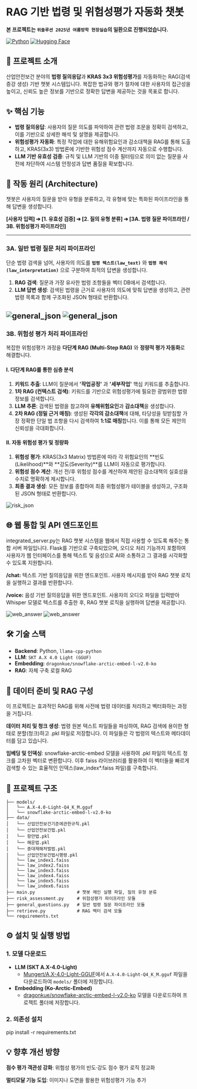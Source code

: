 # RAG 기반 법령 및 위험성평가 자동화 챗봇

**본 프로젝트는 `위솔루션 2025년 여름방학 현장실습`의 일환으로 진행되었습니다.**

[![Python](https://img.shields.io/badge/Python-3.10+-blue?style=for-the-badge&logo=python)](https://www.python.org/)
[![Hugging Face](https://img.shields.io/badge/🤗%20Hugging%20Face-Models-ffc83d?style=for-the-badge)](https://huggingface.co/)

## 🌟 프로젝트 소개

산업안전보건 분야의 **법령 질의응답**과 **KRAS 3x3 위험성평가**를 자동화하는 RAG(검색 증강 생성) 기반 챗봇 시스템입니다. 복잡한 법규와 평가 절차에 대한 사용자의 접근성을 높이고, 신뢰도 높은 정보를 기반으로 정확한 답변을 제공하는 것을 목표로 합니다.

## ✨ 핵심 기능

* **법령 질의응답**: 사용자의 질문 의도를 파악하여 관련 법령 조문을 정확히 검색하고, 이를 기반으로 상세한 해석 및 설명을 제공합니다.
* **위험성평가 자동화**: 특정 작업에 대한 유해위험요인과 감소대책을 RAG를 통해 도출하고, KRAS(3x3) 방법론에 기반한 위험성 점수 계산까지 자동으로 수행합니다.
* **LLM 기반 유효성 검증**: 규칙 및 LLM 기반의 이중 필터링으로 의미 없는 질문을 사전에 차단하여 시스템 안정성과 답변 품질을 확보합니다.

## 🚀 작동 원리 (Architecture)

챗봇은 사용자의 질문을 받아 유형을 분류하고, 각 유형에 맞는 특화된 파이프라인을 통해 답변을 생성합니다.

**[사용자 입력] ➔ [1. 유효성 검증] ➔ [2. 질의 유형 분류] ➔ [3A. 법령 질문 파이프라인 / 3B. 위험성평가 파이프라인]**

---

### **3A. 일반 법령 질문 처리 파이프라인**

단순 법령 검색을 넘어, 사용자의 의도를 **`법령 텍스트(law_text)`** 와 **`법령 해석(law_interpretation)`** 으로 구분하여 최적의 답변을 생성합니다.

1.  **RAG 검색**: 질문과 가장 유사한 법령 조항들을 벡터 DB에서 검색합니다.
2.  **LLM 답변 생성**: 검색된 법령을 근거로 사용자의 의도에 맞춰 답변을 생성하고, 관련 법령 목록과 함께 구조화된 JSON 형태로 반환합니다.


![general_json](images/general_json1.png)
![general_json](images/general_json2.png)
---

### **3B. 위험성 평가 처리 파이프라인**

복잡한 위험성평가 과정을 **다단계 RAG (Multi-Step RAG)** 와 **정량적 평가 자동화**로 해결합니다.

#### Ⅰ. 다단계 RAG를 통한 심층 분석

1.  **키워드 추출**: LLM이 질문에서 **'작업공정'** 과 **'세부작업'** 핵심 키워드를 추출합니다.
2.  **1차 RAG (컨텍스트 검색)**: 키워드를 기반으로 위험성평가에 필요한 광범위한 법령 정보를 검색합니다.
3.  **LLM 추론**: 검색된 법령을 참고하여 **유해위험요인**과 **감소대책**을 생성합니다.
4.  **2차 RAG (정밀 근거 매칭)**: 생성된 **각각의 감소대책**에 대해, 타당성을 뒷받침할 가장 정확한 단일 법 조항을 다시 검색하여 **1:1로 매칭**합니다. 이를 통해 모든 제안의 신뢰성을 극대화합니다.

#### Ⅱ. 자동 위험성 평가 및 정량화

1.  **위험성 평가**: KRAS(3x3 Matrix) 방법론에 따라 각 위험요인의 **빈도(Likelihood)**와 **강도(Severity)**를 LLM이 자동으로 평가합니다.
2.  **위험성 점수 계산**: 개선 전/후 위험성 점수를 계산하여 제안된 감소대책의 실효성을 수치로 명확하게 제시합니다.
3.  **최종 결과 생성**: 모든 정보를 종합하여 최종 위험성평가 테이블을 생성하고, 구조화된 JSON 형태로 반환합니다.

![risk_json](images/risk_json.png)

## 🌐 웹 통합 및 API 엔드포인트
integrated_server.py는 RAG 챗봇 시스템을 웹에서 직접 사용할 수 있도록 해주는 통합 서버 파일입니다. Flask를 기반으로 구축되었으며, 오디오 처리 기능까지 포함하여 사용자가 웹 인터페이스를 통해 텍스트 및 음성으로 AI와 소통하고 그 결과를 시각화할 수 있도록 지원합니다.

**/chat:** 텍스트 기반 질의응답을 위한 엔드포인트. 사용자 메시지를 받아 RAG 챗봇 로직을 실행하고 결과를 반환합니다.

**/voice:** 음성 기반 질의응답을 위한 엔드포인트. 사용자의 오디오 파일을 입력받아 Whisper 모델로 텍스트를 추출한 후, RAG 챗봇 로직을 실행하여 답변을 제공합니다.

![web_answer](images/web_answer.png)
![web_answer](images/web_answer2.png)


## 🛠️ 기술 스택

* **Backend**: Python, `llama-cpp-python`
* **LLM**: `SKT A.X 4.0 Light (GGUF)`
* **Embedding**: `dragonkue/snowflake-arctic-embed-l-v2.0-ko`
* **RAG**: 자체 구축 로컬 RAG

## 💾 데이터 준비 및 RAG 구성
이 프로젝트는 효과적인 RAG를 위해 사전에 법령 데이터를 처리하고 벡터화하는 과정을 거칩니다.

**데이터 처리 및 청크 생성**: 법령 원본 텍스트 파일들을 파싱하여, RAG 검색에 용이한 형태로 분할(청크)하고 .pkl 파일로 저장합니다. 이 파일들은 각 법령의 텍스트와 메타데이터를 담고 있습니다.

**임베딩 및 인덱싱**: snowflake-arctic-embed 모델을 사용하여 .pkl 파일의 텍스트 청크를 고차원 벡터로 변환합니다. 이후 faiss 라이브러리를 활용하여 이 벡터들을 빠르게 검색할 수 있는 효율적인 인덱스(law_index*.faiss 파일)를 구축합니다.


## 📂 프로젝트 구조
```
├── models/
│   └── A.X-4.0-Light-Q4_K_M.gguf
│   └── snowflake-arctic-embed-l-v2.0-ko
├── data/
│   └── 산업안전보건기준에관한규칙.pkl
│   └── 산업안전보건법.pkl
│   └── 항만법.pkl
│   └── 해운법.pkl
│   └── 중대재해처벌법.pkl
│   └── 산업안전보건법시행령.pkl
│   └── law_index1.faiss
│   └── law_index2.faiss
│   └── law_index3.faiss
│   └── law_index4.faiss
│   └── law_index5.faiss
│   └── law_index6.faiss
├── main.py                # 챗봇 메인 실행 파일, 질의 유형 분류
├── risk_assessment.py     # 위험성평가 파이프라인 모듈
├── general_questions.py   # 일반 법령 질문 파이프라인 모듈
├── retrieve.py            # RAG 벡터 검색 모듈
└── requirements.txt
```

## ⚙️ 설치 및 실행 방법

### 1. 모델 다운로드

* **LLM (SKT A.X-4.0-Light)**
    * [Mungert/A.X-4.0-Light-GGUF](https://huggingface.co/Mungert/A.X-4.0-Light-GGUF)에서 `A.X-4.0-Light-Q4_K_M.gguf` 파일을 다운로드하여 `models/` 폴더에 저장합니다.
* **Embedding (Ko-Arctic-Embed)**
    * [dragonkue/snowflake-arctic-embed-l-v2.0-ko](https://huggingface.co/dragonkue/snowflake-arctic-embed-l-v2.0-ko) 모델을 다운로드하여 프로젝트 폴더에 저장합니다.

### 2. 의존성 설치
pip install -r requirements.txt

## 💡 향후 개선 방향

**점수 평가 객관성 강화**: 위험성 평가의 빈도·강도 점수 평가 로직 정교화

**멀티모달 기능 도입**: 이미지나 도면을 활용한 위험성평가 기능 추가
